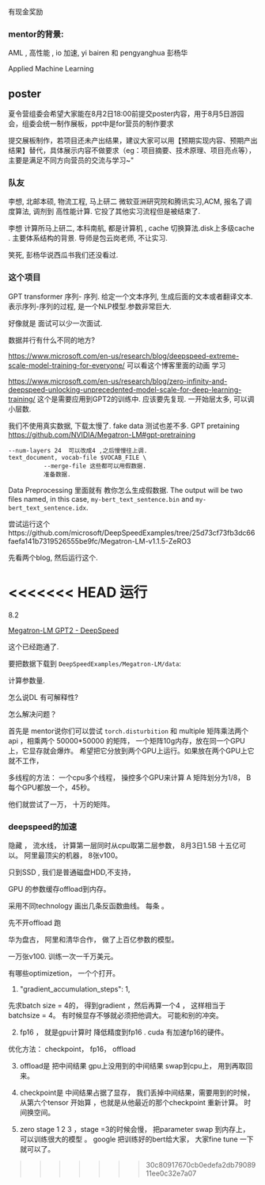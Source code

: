 

有现金奖励

### mentor的背景:

AML ,  高性能 , io 加速,  yi bairen 和 pengyanghua 彭杨华

Applied Machine Learning

## poster

夏令营组委会希望大家能在8月2日18:00前提交poster内容，用于8月5日游园会，组委会统一制作展板，ppt中是for营员的制作要求

提交展板制作，若项目还未产出结果，建议大家可以用【预期实现内容、预期产出结果】替代，具体展示内容不做要求（eg：项目摘要、技术原理、项目亮点等），主要是满足不同方向营员的交流与学习~"

### 队友

李想,  北邮本硕,  物流工程,  马上研二 微软亚洲研究院和腾讯实习,ACM,  报名了调度算法,  调剂到 高性能计算.  它投了其他实习流程但是被结束了. 

李想  计算所马上研二,  本科南航, 都是计算机 ,  cache 切换算法.disk上多级cache . 主要体系结构的背景.    导师是包云岗老师, 不让实习. 

笑死, 彭杨华说西瓜书我们还没看过.

### 这个项目

GPT   transformer  序列- 序列. 给定一个文本序列, 生成后面的文本或者翻译文本.   表示序列-序列的过程,  是一个NLP模型.参数非常巨大. 

好像就是 面试可以少一次面试.  

数据并行有什么不同的地方? 

https://www.microsoft.com/en-us/research/blog/deepspeed-extreme-scale-model-training-for-everyone/ 可以看这个博客里面的动画 学习

https://www.microsoft.com/en-us/research/blog/zero-infinity-and-deepspeed-unlocking-unprecedented-model-scale-for-deep-learning-training/ 这个是需要应用到GPT2的训练中.  应该要先复现. 一开始层太多, 可以调小层数.  

我们不使用真实数据, 下载太慢了.  fake data 测试也差不多.  GPT pretaining https://github.com/NVIDIA/Megatron-LM#gpt-pretraining

``` 
--num-layers 24  可以改成4 ,之后慢慢往上调.
text_document, vocab-file $VOCAB_FILE \
          --merge-file 这些都可以用假数据. 
          准备数据. 
```

Data Preprocessing 里面就有 教你怎么生成假数据. The output will be two files named, in this case, `my-bert_text_sentence.bin` and `my-bert_text_sentence.idx`. 

尝试运行这个https://github.com/microsoft/DeepSpeedExamples/tree/25d73cf73fb3dc66faefa141b7319526555be9fc/Megatron-LM-v1.1.5-ZeRO3

先看两个blog, 然后运行这个. 

<<<<<<< HEAD
运行
=======
8.2

[Megatron-LM GPT2 - DeepSpeed](https://www.deepspeed.ai/tutorials/megatron/) 

这个已经跑通了. 

要把数据下载到 `DeepSpeedExamples/Megatron-LM/data`:

计算参数量. 

怎么说DL 有可解释性?



怎么解决问题？ 

首先是 mentor说你们可以尝试 `torch.disturbition` 和 multiple 矩阵乘法两个api  ，相乘两个 50000*50000 的矩阵， 一个矩阵10g内存，放在同一个GPU上，它显存就会爆炸。  希望把它分放到两个GPU上运行。如果放在两个GPU上它就不工作，

 多线程的方法：   一个cpu多个线程，    操控多个GPU来计算 A 矩阵划分为1/8， B 每个GPU都放一个，45秒。

 他们就尝试了一万， 十万的矩阵。



### deepspeed的加速

隐藏 ， 流水线， 计算第一层同时从cpu取第二层参数， 8月3日1.5B 十五亿可以。 阿里最顶尖的机器， 8张v100。

只到SSD , 我们是普通磁盘HDD,不支持， 

GPU 的参数缓存offload到内存。  

采用不同technology 画出几条反函数曲线。  每条 。 

先不开offload 跑

华为盘古， 阿里和清华合作， 做了上百亿参数的模型。 

一万张v100.  训练一次一千万美元。 

有哪些optimizetion， 一个个打开。

1. "gradient_accumulation_steps": 1, 

先求batch size = 4的， 得到gradient ，然后再算一个4 ， 这样相当于 batchsize  = 4。     有时候显存不够就必须把他调大。 可能和别的冲突。

2. fp16  ， 就是gpu计算时 降低精度到fp16 .  cuda 有加速fp16的硬件。 

优化方法： checkpoint， fp16，  offload

3. offload是 把中间结果 gpu上没用到的中间结果 swap到cpu上， 用到再取回来。

4. checkpoint是 中间结果占据了显存， 我们丢掉中间结果，需要用到的时候， 从第六个tensor 开始算 ，也就是从他最近的那个checkpoint 重新计算。  时间换空间。 
5. zero stage 1 2 3     ，stage =3的时候会慢， 把parameter swap 到内存上， 可以训练很大的模型 。   google 把训练好的bert给大家， 大家fine tune 一下就可以了。

>>>>>>> 30c80917670cb0edefa2db7908911ee0c32e7a07
